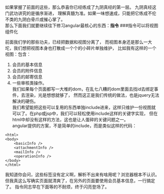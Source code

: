 如果掌握了前面的这些，那么恭喜你已经练成了九阴真经的第一层。
九阴真经这门武功讲究的是循序渐进，
理解真髓为准。如果一味想速成，只能把它练成不伦不类的九阴白骨爪或摧心掌了。<br />
那么下面我们就要继续往下修习angular最核心的东西：**指令**
###指令可以将视图组件化

前面我们学的那些功夫，已经把数据和视图分离了，
而视图本身还是那么一大坨，我们想把视图本身也打散成一个个的小碎片单独维护，
比如我有这样的一个视图：包含：<br />
1. 会员的基本信息 <br />
2. 会员的附件信息 <br />
3. 会员的邮寄信息 <br />
4. 一些审核类操作。<br />
我们如果每个页面都写一大堆的dom，在乱七八糟的dom里面去找id去绑定事件，去渲染，光是想想就够了，
然而这正是我们传统的做法，也是jquery无法解决的硬伤。<br />
我们希望能把这些可以复用的东西单独include进来，这样只维护一份视图就可以了。在php或jsp中，我们可以轻松使用include这样的关键字实现，
但在html中却没有这样的方法，这也是让人蛋碎的关键问题之一。<br />
angular提供的方案，不是简单的include，而是类似这样的代码：

```
<html>
<body>
    <basicInfo />
    <attachmentInfo />
    <mailInfo />
    <operationInfo />
</body>
</html>
```
我知道你会问，这些标签没有定义啊，解析不出来有啥用呢？浏览器根本不认识。
但我真这么写确实页面就清爽了，在另外的页面要使用会员基本信息，一行搞定了。
指令同志早在下面等的不耐烦，终于闪亮登场了。


